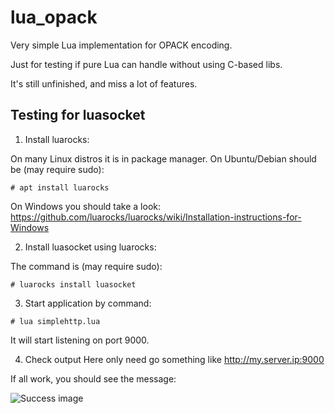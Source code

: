 # lua_opack
Very simple Lua implementation for OPACK encoding.

Just for testing if pure Lua can handle without using C-based libs.

It's still unfinished, and miss a lot of features.


## Testing for luasocket

1) Install luarocks:

On many Linux distros it is in package manager. On Ubuntu/Debian should be (may require sudo):

`# apt install luarocks`

On Windows you should take a look:
https://github.com/luarocks/luarocks/wiki/Installation-instructions-for-Windows

2) Install luasocket using luarocks:

The command is (may require sudo):

`# luarocks install luasocket`


3) Start application by command:

`# lua simplehttp.lua`

It will start listening on port 9000.

4) Check output
Here only need go something like
http://my.server.ip:9000

If all work, you should see the message:

![Success image](https://i.ibb.co/wR4rFgf/image.png)
